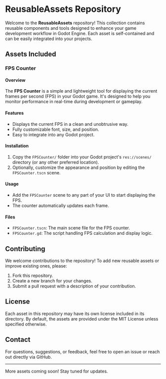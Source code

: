 # ReusableAssets Repository

Welcome to the **ReusableAssets** repository! This collection contains reusable components and tools designed to enhance your game development workflow in Godot Engine. Each asset is self-contained and can be easily integrated into your projects.

## Assets Included

### FPS Counter

#### Overview
The **FPS Counter** is a simple and lightweight tool for displaying the current frames per second (FPS) in your Godot game. It's designed to help you monitor performance in real-time during development or gameplay.

#### Features
- Displays the current FPS in a clean and unobtrusive way.
- Fully customizable font, size, and position.
- Easy to integrate into any Godot project.

#### Installation
1. Copy the `FPSCounter/` folder into your Godot project's `res://scenes/` directory (or any other preferred location).
2. Optionally, customize the appearance and position by editing the `FPSCounter.tscn` scene.

#### Usage
- Add the `FPSCounter` scene to any part of your UI to start displaying the FPS.
- The counter automatically updates each frame.

#### Files
- `FPSCounter.tscn`: The main scene file for the FPS counter.
- `FPSCounter.gd`: The script handling FPS calculation and display logic.

## Contributing
We welcome contributions to the repository! To add new reusable assets or improve existing ones, please:
1. Fork this repository.
2. Create a new branch for your changes.
3. Submit a pull request with a description of your contribution.

## License
Each asset in this repository may have its own license included in its directory. By default, the assets are provided under the MIT License unless specified otherwise.

## Contact
For questions, suggestions, or feedback, feel free to open an issue or reach out directly via GitHub.

---

More assets coming soon! Stay tuned for updates.
